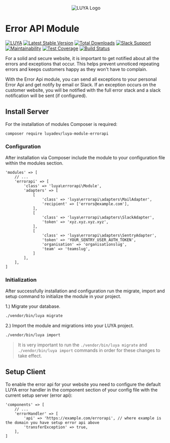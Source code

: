 <p align="center">
  <img src="https://raw.githubusercontent.com/luyadev/luya/master/docs/logo/luya-logo-0.2x.png" alt="LUYA Logo"/>
</p>

# Error API Module

[![LUYA](https://img.shields.io/badge/Powered%20by-LUYA-brightgreen.svg)](https://luya.io)
[![Latest Stable Version](https://poser.pugx.org/luyadev/luya-module-errorapi/v/stable)](https://packagist.org/packages/luyadev/luya-module-errorapi)
[![Total Downloads](https://poser.pugx.org/luyadev/luya-module-errorapi/downloads)](https://packagist.org/packages/luyadev/luya-module-errorapi)
[![Slack Support](https://img.shields.io/badge/Slack-luyadev-yellowgreen.svg)](https://slack.luya.io/)
[![Maintainability](https://api.codeclimate.com/v1/badges/ae9ba69fc2644b5ef9be/maintainability)](https://codeclimate.com/github/luyadev/luya-module-errorapi/maintainability)
[![Test Coverage](https://api.codeclimate.com/v1/badges/ae9ba69fc2644b5ef9be/test_coverage)](https://codeclimate.com/github/luyadev/luya-module-errorapi/test_coverage)
[![Build Status](https://travis-ci.org/luyadev/luya-module-errorapi.svg?branch=master)](https://travis-ci.org/luyadev/luya-module-errorapi)

For a solid and secure website, it is important to get notified about all the errors and exceptions that occur. This helps prevent unnoticed repeating errors and keeps customers happy as they won't have to complain.

With the Error Api module, you can send all exceptions to your personal Error Api and get notify by email or Slack. If an exception occurs on the customer website, you will be notified with the full error stack and a slack notification will be sent (if configured).

## Install Server

For the installation of modules Composer is required:

```
composer require luyadev/luya-module-errorapi
```

### Configuration

After installation via Composer include the module to your configuration file within the modules section.

```
'modules' => [
    // ...
    'errorapi' => [
        'class' => 'luya\errorapi\Module',
        'adapters' => [
            [
                'class' => 'luya\errorapi\adapters\MailAdapter',
                'recipient' => ['errors@example.com'],
            ],
            [
                'class' => 'luya\errorapi\adapters\SlackAdapter',
                'token' => 'xyz.xyz.xyz.xyz',
            ],
            [
                'class' => 'luya\errorapi\adapters\SentryAdapter',
                'token' => 'YOUR_SENTRY_USER_AUTH_TOKEN',
                'organisation' => 'organisationslug',
                'team' => 'teamslug',
            ]
        ],
    ],
]
```

### Initialization

After successfully installation and configuration run the migrate, import and setup command to initialize the module in your project.

1.) Migrate your database.

```sh
./vendor/bin/luya migrate
```

2.) Import the module and migrations into your LUYA project.

```sh
./vendor/bin/luya import
```

> It is very important to run the `./vendor/bin/luya migrate` and `./vendor/bin/luya import` commands in order for these changes to take effect.

## Setup Client

To enable the error api for your website you need to configure the default LUYA error handler in the component section of your config file with the current setup server (error api):

```
'components' => [
    // ...
    'errorHandler' => [
        'api' => 'https://example.com/errorapi', // where example is the domain you have setup error api above
        'transferException' => true,
    ],
]
```